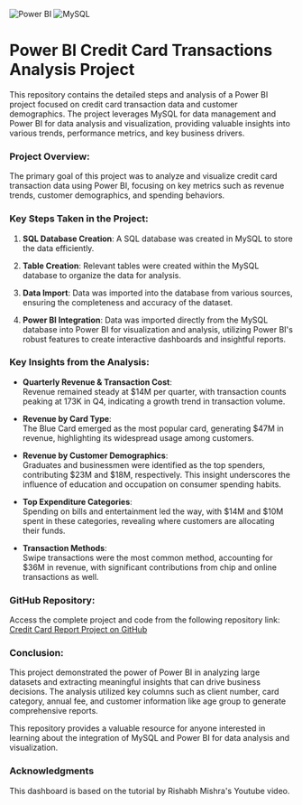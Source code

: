 ![Power BI](https://img.shields.io/badge/Power_BI-Report-blue)
![MySQL](https://img.shields.io/badge/MySQL-Database-blue)

# Power BI Credit Card Transactions Analysis Project

This repository contains the detailed steps and analysis of a Power BI project focused on credit card transaction data and customer demographics. The project leverages MySQL for data management and Power BI for data analysis and visualization, providing valuable insights into various trends, performance metrics, and key business drivers.

### Project Overview:
The primary goal of this project was to analyze and visualize credit card transaction data using Power BI, focusing on key metrics such as revenue trends, customer demographics, and spending behaviors.
### Key Steps Taken in the Project:
1. **SQL Database Creation**:
   A SQL database was created in MySQL to store the data efficiently.
   
2. **Table Creation**:
   Relevant tables were created within the MySQL database to organize the data for analysis.

3. **Data Import**:
   Data was imported into the database from various sources, ensuring the completeness and accuracy of the dataset.

4. **Power BI Integration**:
   Data was imported directly from the MySQL database into Power BI for visualization and analysis, utilizing Power BI's robust features to create interactive dashboards and insightful reports.

### Key Insights from the Analysis:
- **Quarterly Revenue & Transaction Cost**:  
  Revenue remained steady at $14M per quarter, with transaction counts peaking at 173K in Q4, indicating a growth trend in transaction volume.

- **Revenue by Card Type**:  
  The Blue Card emerged as the most popular card, generating $47M in revenue, highlighting its widespread usage among customers.

- **Revenue by Customer Demographics**:  
  Graduates and businessmen were identified as the top spenders, contributing $23M and $18M, respectively. This insight underscores the influence of education and occupation on consumer spending habits.

- **Top Expenditure Categories**:  
  Spending on bills and entertainment led the way, with $14M and $10M spent in these categories, revealing where customers are allocating their funds.

- **Transaction Methods**:  
  Swipe transactions were the most common method, accounting for $36M in revenue, with significant contributions from chip and online transactions as well.

### GitHub Repository:
Access the complete project and code from the following repository link:  
[Credit Card Report Project on GitHub](https://github.com/rohithanand00/CREDIT-CARD-REPORT-PROJECT)

### Conclusion:
This project demonstrated the power of Power BI in analyzing large datasets and extracting meaningful insights that can drive business decisions. The analysis utilized key columns such as client number, card category, annual fee, and customer information like age group to generate comprehensive reports.

This repository provides a valuable resource for anyone interested in learning about the integration of MySQL and Power BI for data analysis and visualization.

### Acknowledgments
This dashboard is based on the tutorial by Rishabh Mishra's Youtube video.
